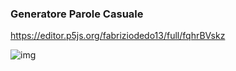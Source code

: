 ### Generatore Parole Casuale  
  
  https://editor.p5js.org/fabriziodedo13/full/fqhrBVskz
  
![img](https://github.com/fabriziodedonatis/archive/blob/master/fabriziodedonatis/Codice/P5_esercizi/Generatore_Parole/parole.png?raw=true)  
